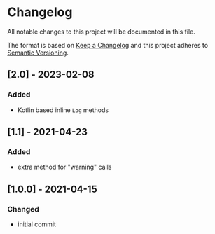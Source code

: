 # Changelog
All notable changes to this project will be documented in this file.

The format is based on [Keep a Changelog](http://keepachangelog.com/en/1.0.0/)
and this project adheres to [Semantic Versioning](http://semver.org/spec/v2.0.0.html).

## [2.0] - 2023-02-08
### Added
- Kotlin based inline `Log` methods
 
## [1.1] - 2021-04-23
### Added
- extra method for "warning" calls

## [1.0.0] - 2021-04-15
### Changed
- initial commit
